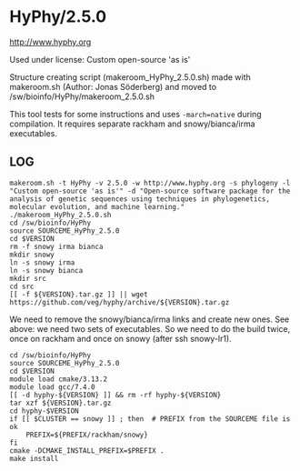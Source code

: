 HyPhy/2.5.0
===========

<http://www.hyphy.org>

Used under license:
Custom open-source 'as is'

Structure creating script (makeroom_HyPhy_2.5.0.sh) made with makeroom.sh (Author: Jonas Söderberg) and moved to /sw/bioinfo/HyPhy/makeroom_2.5.0.sh

This tool tests for some instructions and uses `-march=native` during compilation.  It requires separate rackham and snowy/bianca/irma executables.

LOG
---

    makeroom.sh -t HyPhy -v 2.5.0 -w http://www.hyphy.org -s phylogeny -l "Custom open-source 'as is'" -d "Open-source software package for the analysis of genetic sequences using techniques in phylogenetics, molecular evolution, and machine learning." 
    ./makeroom_HyPhy_2.5.0.sh
    cd /sw/bioinfo/HyPhy
    source SOURCEME_HyPhy_2.5.0 
    cd $VERSION
    rm -f snowy irma bianca
    mkdir snowy
    ln -s snowy irma
    ln -s snowy bianca
    mkdir src
    cd src
    [[ -f ${VERSION}.tar.gz ]] || wget https://github.com/veg/hyphy/archive/${VERSION}.tar.gz

We need to remove the snowy/bianca/irma links and create new ones.  See above: we need two sets of executables.  So we need to do the build twice, once on rackham and once on snowy (after ssh snowy-lr1).

    cd /sw/bioinfo/HyPhy
    source SOURCEME_HyPhy_2.5.0 
    cd $VERSION
    module load cmake/3.13.2
    module load gcc/7.4.0
    [[ -d hyphy-${VERSION} ]] && rm -rf hyphy-${VERSION}
    tar xzf ${VERSION}.tar.gz
    cd hyphy-$VERSION
    if [[ $CLUSTER == snowy ]] ; then  # PREFIX from the SOURCEME file is ok
        PREFIX=${PREFIX/rackham/snowy}
    fi
    cmake -DCMAKE_INSTALL_PREFIX=$PREFIX .
    make install
